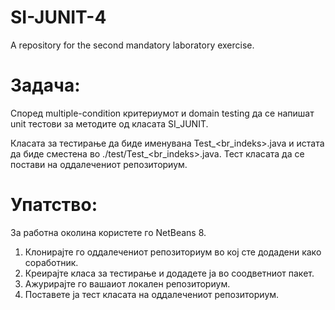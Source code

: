 # SI-JUNIT-4
A repository for the second mandatory laboratory exercise.

# Задача:

Според multiple-condition критериумот и domain testing да се напишат unit тестови за методите од класата SI_JUNIT. 

Класата за тестирање да биде именувана Test_<br_indeks>.java и истата да биде сместена во ./test/Test_<br_indeks>.java. Тест класата да се постави на оддалечениот репозиториум.

# Упатство:

За работна околина користете го NetBeans 8.

1. Клонирајте го оддалечениот репозиториум во кој сте додадени како соработник.
2. Креирајте класа за тестирање и додадете ја во соодветниот пакет.
3. Ажурирајте го вашаиот локален репозиториум.
4. Поставете ја тест класата на оддалечениот репозиториум.
